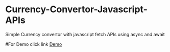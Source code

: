 # Currency-Convertor-Javascript-APIs
Simple Currency convertor with javascript fetch APIs using async and await 

#For Demo click link
<a href="https://rajusaha1693.github.io/Currency-Convertor-Javascript-APIs/">Demo</a>
